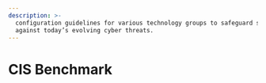 ```yaml
---
description: >-
  configuration guidelines for various technology groups to safeguard systems
  against today’s evolving cyber threats.
---
```


# CIS Benchmark

